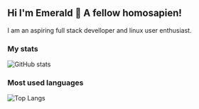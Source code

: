 ## Hi I'm Emerald 👋 A fellow homosapien!
I am an aspiring full stack develloper and linux user enthusiast. 
### My stats
![GitHub stats](https://github-readme-stats.vercel.app/api?username=emerald-developer&show_icons=true&ring_color=7bf765&show=discussions_started&v=1&bg_color=303446&text_color=c6d0f5&icon_color=ca9ee6&title_color=81c8be)
### Most used languages
![Top Langs](https://github-readme-stats.vercel.app/api/top-langs/?username=emerald-developer&theme=dracula&v=3&bg_color=303446&text_color=c6d0f5&icon_color=ca9ee6&title_color=81c8be)
